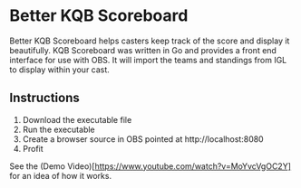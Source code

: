 # Better KQB Scoreboard

Better KQB Scoreboard helps casters keep track of the score and display it beautifully. KQB Scoreboard was written in Go and provides a front end interface for use with OBS. It will import the teams and standings from IGL to display within your cast. 

## Instructions
1. Download the executable file
2. Run the executable
3. Create a browser source in OBS pointed at http://localhost:8080
4. Profit

See the (Demo Video)[https://www.youtube.com/watch?v=MoYvcVgOC2Y] for an idea of how it works. 